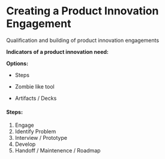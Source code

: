 # Creating a Product Innovation Engagement

Qualification and building of product innovation engagements

**Indicators of a product innovation need:**

**Options:**

* Steps

* Zombie like tool 
* Artifacts / Decks

#### Steps:

1. Engage
2. Identify Problem
3. Interview / Prototype
4. Develop
5. Handoff / Maintenence / Roadmap



